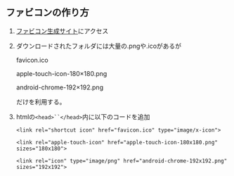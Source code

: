## ファビコンの作り方

  1. [ファビコン生成サイト](https://ao-system.net/favicongenerator/)にアクセス  
  2. ダウンロードされたフォルダには大量の.pngや.icoがあるが
    
     favicon.ico
     
     apple-touch-icon-180×180.png
     
     android-chrome-192×192.png

      だけを利用する。  
   3. htmlの`<head>``</head>`内に以下のコードを追加　　
        ```
        <link rel="shortcut icon" href="favicon.ico" type="image/x-icon">
        
        <link rel="apple-touch-icon" href="apple-touch-icon-180x180.png" sizes="180x180">
        
        <link rel="icon" type="image/png" href="android-chrome-192x192.png" sizes="192x192">
        ```
